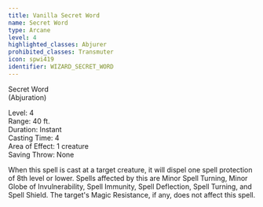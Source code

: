 ```yaml
---
title: Vanilla Secret Word
name: Secret Word
type: Arcane
level: 4
highlighted_classes: Abjurer
prohibited_classes: Transmuter
icon: spwi419
identifier: WIZARD_SECRET_WORD
---
```

Secret Word  
(Abjuration)  
  
Level: 4  
Range: 40 ft.  
Duration: Instant  
Casting Time: 4  
Area of Effect: 1 creature  
Saving Throw: None  
  
When this spell is cast at a target creature, it will dispel one spell protection of 8th level or lower. Spells affected by this are Minor Spell Turning, Minor Globe of Invulnerability, Spell Immunity, Spell Deflection, Spell Turning, and Spell Shield. The target's Magic Resistance, if any, does not affect this spell.  
